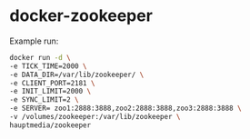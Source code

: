# docker-zookeeper

Example run:

```bash
docker run -d \
-e TICK_TIME=2000 \
-e DATA_DIR=/var/lib/zookeeper/ \
-e CLIENT_PORT=2181 \
-e INIT_LIMIT=2000 \
-e SYNC_LIMIT=2 \
-e SERVER= zoo1:2888:3888,zoo2:2888:3888,zoo3:2888:3888 \
-v /volumes/zookeeper:/var/lib/zookeeper \
hauptmedia/zookeeper
```
